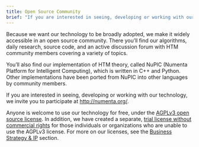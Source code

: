 ```yaml
---
title: Open Source Community
brief: "If you are interested in seeing, developing or working with our technology, we invite you to participate at http://numenta.org/"
---
```


[business]: /machine-intelligence-technology/business-strategy-and-ip/
[license]:  /assets/pdf/apps/licensing-guide.pdf
[trial]:    http://numenta.org/licenses/trial/

Because we want our technology to be broadly adopted, we make it widely
accessible in an open source community. There you’ll find our algorithms, daily
research, source code, and an active discussion forum with HTM community members
covering a variety of topics.

You’ll also find our implementation of HTM theory, called NuPIC (Numenta
Platform for Intelligent Computing), which is written in C++ and Python. Other
implementations have been ported from NuPIC into other languages by community
members.

If you are interested in seeing, developing or working with our technology, we
invite you to participate at http://numenta.org/.

Anyone is welcome to use our technology for free, under
the [AGPLv3 open source license][license]. In addition, we have created a
separate, [trial license without commercial rights][trial] for those individuals
or organizations who are unable to use the AGPLv3 license. For more on our
licenses, see the [Business Strategy & IP][business] section.
